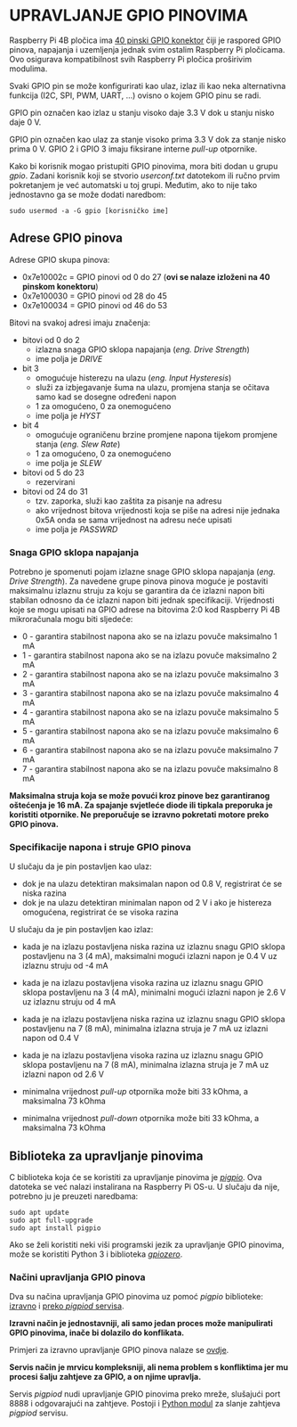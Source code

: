 # UPRAVLJANJE GPIO PINOVIMA

Raspberry Pi 4B pločica ima [40 pinski GPIO konektor](https://www.raspberrypi.com/documentation/computers/raspberry-pi.html#gpio-and-the-40-pin-header) čiji je raspored GPIO pinova, napajanja i uzemljenja jednak svim ostalim Raspberry Pi pločicama. Ovo osigurava kompatibilnost svih Raspberry Pi pločica proširivim modulima.

Svaki GPIO pin se može konfigurirati kao ulaz, izlaz ili kao neka alternativna funkcija (I2C, SPI, PWM, UART, ...) ovisno o kojem GPIO pinu se radi.

GPIO pin označen kao izlaz u stanju visoko daje 3.3 V dok u stanju nisko daje 0 V.

GPIO pin označen kao ulaz za stanje visoko prima 3.3 V dok za stanje nisko prima 0 V.
GPIO 2 i GPIO 3 imaju fiksirane interne *pull-up* otpornike.

Kako bi korisnik mogao pristupiti GPIO pinovima, mora biti dodan u grupu *gpio*. Zadani korisnik koji se stvorio *userconf.txt* datotekom ili ručno prvim pokretanjem je već automatski u toj grupi. Međutim, ako to nije tako jednostavno ga se može dodati naredbom:

```
sudo usermod -a -G gpio [korisničko ime]
```

## Adrese GPIO pinova

Adrese GPIO skupa pinova:

- 0x7e10002c = GPIO pinovi od 0 do 27 (**ovi se nalaze izloženi na 40 pinskom konektoru**)
- 0x7e100030 = GPIO pinovi od 28 do 45
- 0x7e100034 = GPIO pinovi od 46 do 53

Bitovi na svakoj adresi imaju značenja:

- bitovi od 0 do 2
	- izlazna snaga GPIO sklopa napajanja (*eng. Drive Strength*)
	- ime polja je *DRIVE*
- bit 3
	- omogućuje histerezu na ulazu (*eng. Input Hysteresis*)
	- služi za izbjegavanje šuma na ulazu, promjena stanja se očitava samo kad se dosegne određeni napon
	- 1 za omogućeno, 0 za onemogućeno
	- ime polja je *HYST*
- bit 4
	- omogućuje ograničenu brzine promjene napona tijekom promjene stanja (*eng. Slew Rate*)
	- 1 za omogućeno, 0 za onemogućeno
	- ime polja je *SLEW*
- bitovi od 5 do 23
	- rezervirani
- bitovi od 24 do 31
	- tzv. zaporka, služi kao zaštita za pisanje na adresu
	- ako vrijednost bitova vrijednosti koja se piše na adresi nije jednaka 0x5A onda se sama vrijednost na adresu neće upisati
	- ime polja je *PASSWRD*

### Snaga GPIO sklopa napajanja

Potrebno je spomenuti pojam izlazne snage GPIO sklopa napajanja (*eng. Drive Strength*). Za navedene grupe pinova pinova moguće je postaviti maksimalnu izlaznu struju za koju se garantira da će izlazni napon biti stabilan odnosno da će izlazni napon biti jednak specifikaciji. Vrijednosti koje se mogu upisati na GPIO adrese na bitovima 2:0 kod Raspberry Pi 4B mikroračunala mogu biti sljedeće:

- 0 - garantira stabilnost napona ako se na izlazu povuče maksimalno 1 mA
- 1 - garantira stabilnost napona ako se na izlazu povuče maksimalno 2 mA
- 2 - garantira stabilnost napona ako se na izlazu povuče maksimalno 3 mA
- 3 - garantira stabilnost napona ako se na izlazu povuče maksimalno 4 mA
- 4 - garantira stabilnost napona ako se na izlazu povuče maksimalno 5 mA
- 5 - garantira stabilnost napona ako se na izlazu povuče maksimalno 6 mA
- 6 - garantira stabilnost napona ako se na izlazu povuče maksimalno 7 mA
- 7 - garantira stabilnost napona ako se na izlazu povuče maksimalno 8 mA

**Maksimalna struja koja se može povući kroz pinove bez garantiranog oštećenja je 16 mA. Za spajanje svjetleće diode ili tipkala preporuka je koristiti otpornike. Ne preporučuje se izravno pokretati motore preko GPIO pinova.**

### Specifikacije napona i struje GPIO pinova

U slučaju da je pin postavljen kao ulaz:

- dok je na ulazu detektiran maksimalan napon od 0.8 V, registrirat će se niska razina
- dok je na ulazu detektiran minimalan napon od 2 V i ako je histereza omogućena, registrirat će se visoka razina

U slučaju da je pin postavljen kao izlaz:

- kada je na izlazu postavljena niska razina uz izlaznu snagu GPIO sklopa postavljenu na 3 (4 mA), maksimalni mogući izlazni napon je 0.4 V uz izlaznu struju od -4 mA
- kada je na izlazu postavljena visoka razina uz izlaznu snagu GPIO sklopa postavljenu na 3 (4 mA), minimalni mogući izlazni napon je 2.6 V uz izlaznu struju od 4 mA

- kada je na izlazu postavljena niska razina uz izlaznu snagu GPIO sklopa postavljenu na 7 (8 mA), minimalna izlazna struja je 7 mA uz izlazni napon od 0.4 V
- kada je na izlazu postavljena visoka razina uz izlaznu snagu GPIO sklopa postavljenu na 7 (8 mA), minimalna izlazna struja je 7 mA uz izlazni napon od 2.6 V

- minimalna vrijednost *pull-up* otpornika može biti 33 kOhma, a maksimalna 73 kOhma
- minimalna vrijednost *pull-down* otpornika može biti 33 kOhma, a maksimalna 73 kOhma

## Biblioteka za upravljanje pinovima

C biblioteka koja će se koristiti za upravljanje pinovima je [*pigpio*](https://abyz.me.uk/rpi/pigpio/index.html). Ova datoteka se već nalazi instalirana na Raspberry Pi OS-u. U slučaju da nije, potrebno ju je preuzeti naredbama:

```
sudo apt update
sudo apt full-upgrade
sudo apt install pigpio
```

Ako se želi koristiti neki viši programski jezik za upravljanje GPIO pinovima, može se koristiti Python 3 i biblioteka [*gpiozero*](https://gpiozero.readthedocs.io/en/latest/index.html).

### Načini upravljanja GPIO pinova

Dva su načina upravljanja GPIO pinovima uz pomoć *pigpio* biblioteke: [izravno](https://abyz.me.uk/rpi/pigpio/index.html) i [preko *pigpiod* servisa](https://abyz.me.uk/rpi/pigpio/pigpiod.html).

**Izravni način je jednostavniji, ali samo jedan proces može manipulirati GPIO pinovima, inače bi dolazilo do konflikata.**

Primjeri za izravno upravljanje GPIO pinova nalaze se [ovdje](direct-gpio-control).

**Servis način je mrvicu kompleksniji, ali nema problem s konfliktima jer mu procesi šalju zahtjeve za GPIO, a on njime upravlja.**

Servis *pigpiod* nudi upravljanje GPIO pinovima preko mreže, slušajući port 8888 i odgovarajući na zahtjeve. Postoji i [Python modul](https://abyz.me.uk/rpi/pigpio/python.html) za slanje zahtjeva *pigpiod* servisu.

